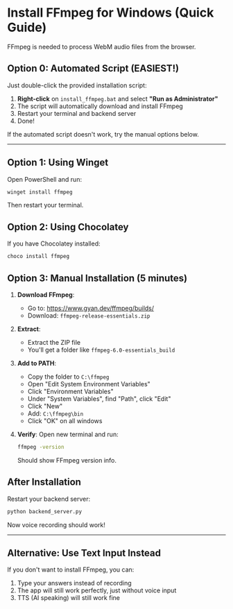 # Install FFmpeg for Windows (Quick Guide)

FFmpeg is needed to process WebM audio files from the browser.

## Option 0: Automated Script (EASIEST!)

Just double-click the provided installation script:

1. **Right-click** on `install_ffmpeg.bat` and select **"Run as Administrator"**
2. The script will automatically download and install FFmpeg
3. Restart your terminal and backend server
4. Done!

If the automated script doesn't work, try the manual options below.

---

## Option 1: Using Winget

Open PowerShell and run:
```powershell
winget install ffmpeg
```

Then restart your terminal.

## Option 2: Using Chocolatey

If you have Chocolatey installed:
```powershell
choco install ffmpeg
```

## Option 3: Manual Installation (5 minutes)

1. **Download FFmpeg**:
   - Go to: https://www.gyan.dev/ffmpeg/builds/
   - Download: `ffmpeg-release-essentials.zip`

2. **Extract**:
   - Extract the ZIP file
   - You'll get a folder like `ffmpeg-6.0-essentials_build`

3. **Add to PATH**:
   - Copy the folder to `C:\ffmpeg`
   - Open "Edit System Environment Variables"
   - Click "Environment Variables"
   - Under "System Variables", find "Path", click "Edit"
   - Click "New"
   - Add: `C:\ffmpeg\bin`
   - Click "OK" on all windows

4. **Verify**:
   Open new terminal and run:
   ```bash
   ffmpeg -version
   ```

   Should show FFmpeg version info.

## After Installation

Restart your backend server:
```bash
python backend_server.py
```

Now voice recording should work!

---

## Alternative: Use Text Input Instead

If you don't want to install FFmpeg, you can:
1. Type your answers instead of recording
2. The app will still work perfectly, just without voice input
3. TTS (AI speaking) will still work fine

